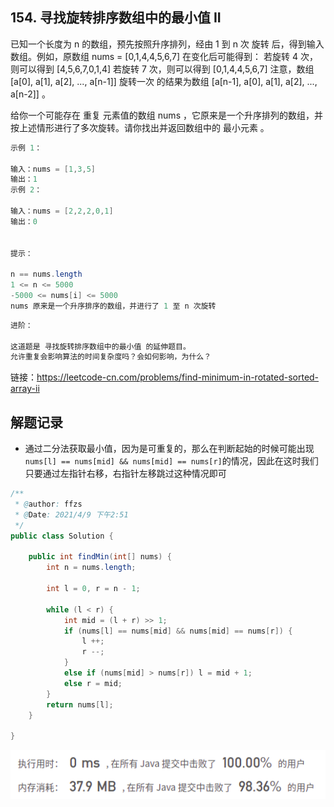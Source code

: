 ## 154. 寻找旋转排序数组中的最小值 II

已知一个长度为 n 的数组，预先按照升序排列，经由 1 到 n 次 旋转 后，得到输入数组。例如，原数组 nums = [0,1,4,4,5,6,7] 在变化后可能得到：
若旋转 4 次，则可以得到 [4,5,6,7,0,1,4]
若旋转 7 次，则可以得到 [0,1,4,4,5,6,7]
注意，数组 [a[0], a[1], a[2], ..., a[n-1]] 旋转一次 的结果为数组 [a[n-1], a[0], a[1], a[2], ..., a[n-2]] 。

给你一个可能存在 重复 元素值的数组 nums ，它原来是一个升序排列的数组，并按上述情形进行了多次旋转。请你找出并返回数组中的 最小元素 。

 

```java
示例 1：

输入：nums = [1,3,5]
输出：1
示例 2：

输入：nums = [2,2,2,0,1]
输出：0


提示：

n == nums.length
1 <= n <= 5000
-5000 <= nums[i] <= 5000
nums 原来是一个升序排序的数组，并进行了 1 至 n 次旋转
```



```java
进阶：

这道题是 寻找旋转排序数组中的最小值 的延伸题目。
允许重复会影响算法的时间复杂度吗？会如何影响，为什么？
```


链接：https://leetcode-cn.com/problems/find-minimum-in-rotated-sorted-array-ii

## 解题记录

+ 通过二分法获取最小值，因为是可重复的，那么在判断起始的时候可能出现`nums[l] == nums[mid] && nums[mid] == nums[r]`的情况，因此在这时我们只要通过左指针右移，右指针左移跳过这种情况即可

```java
/**
 * @author: ffzs
 * @Date: 2021/4/9 下午2:51
 */
public class Solution {

    public int findMin(int[] nums) {
        int n = nums.length;

        int l = 0, r = n - 1;

        while (l < r) {
            int mid = (l + r) >> 1;
            if (nums[l] == nums[mid] && nums[mid] == nums[r]) {
                l ++;
                r --;
            }
            else if (nums[mid] > nums[r]) l = mid + 1;
            else r = mid;
        }
        return nums[l];
    }

}
```

![image-20210409160657865](README.assets/image-20210409160657865.png)